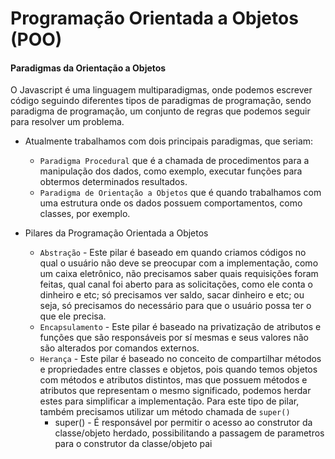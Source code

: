 # Programação Orientada a Objetos (POO)

#### Paradigmas da Orientação a Objetos

O Javascript é uma linguagem multiparadigmas, onde podemos escrever código seguindo diferentes tipos de paradigmas de programação, sendo paradigma de programação, um conjunto de regras que podemos seguir para resolver um problema.

- Atualmente trabalhamos com dois principais paradigmas, que seriam:

  - `Paradigma Procedural` que é a chamada de procedimentos para a manipulação dos dados, como exemplo, executar funções para obtermos determinados resultados.
  - `Paradigma de Orientação a Objetos` que é quando trabalhamos com uma estrutura onde os dados possuem comportamentos, como classes, por exemplo.

- Pilares da Programação Orientada a Objetos
  - `Abstração` - Este pilar é baseado em quando criamos códigos no qual o usuário não deve se preocupar com a implementação, como um caixa eletrônico, não precisamos saber quais requisições foram feitas, qual canal foi aberto para as solicitações, como ele conta o dinheiro e etc; só precisamos ver saldo, sacar dinheiro e etc; ou seja, só precisamos do necessário para que o usuário possa ter o que ele precisa.
  - `Encapsulamento` - Este pilar é baseado na privatização de atributos e funções que são responsáveis por sí mesmas e seus valores não são alterados por comandos externos.
  - `Herança` - Este pilar é baseado no conceito de compartilhar métodos e propriedades entre classes e objetos, pois quando temos objetos com métodos e atributos distintos, mas que possuem métodos e atributos que representam o mesmo significado, podemos herdar estes para simplificar a implementação. Para este tipo de pilar, também precisamos utilizar um método chamada de `super()`
    - super() - É responsável por permitir o acesso ao construtor da classe/objeto herdado, possibilitando a passagem de parametros para o construtor da classe/objeto pai
